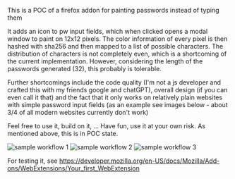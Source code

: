 This is a POC of a firefox addon for painting passwords instead of typing them

It adds an icon to pw input fields, which when clicked opens a modal window to paint on 12x12 pixels. The color information of every pixel is then hashed with sha256 and then mapped to a list of possible characters. The distribution of characters is not completely even, which is a shortcoming of the current implementation. However, considering the length of the passwords generated (32), this probably is tolerable. 

Further shortcomings include the code quality (I'm not a js developer and crafted this with my friends google and chatGPT), overall design (if you can even call it that) and the fact that it only works on relatively plain websites with simple password input fields (as an example see images below - about 3/4 of all modern websites currently don't work)

Feel free to use it, build on it, ... Have fun, use it at your own risk. As mentioned above, this is in POC state.

![sample workflow 1](screenshotsForReadme/workflow1?raw=true "sample workflow 1")
![sample workflow 2](screenshotsForReadme/workflow2?raw=true "sample workflow 2")
![sample workflow 3](screenshotsForReadme/workflow3?raw=true "sample workflow 3")


For testing it, see https://developer.mozilla.org/en-US/docs/Mozilla/Add-ons/WebExtensions/Your_first_WebExtension